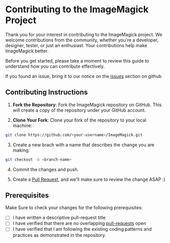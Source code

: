 # Contributing to the ImageMagick Project

Thank you for your interest in contributing to the ImageMagick project. We welcome contributions from the community, whether you're a developer, designer, tester, or just an enthusiast. Your contributions help make ImageMagick better.

Before you get started, please take a moment to review this guide to understand how you can contribute effectively.

If you found an issue, bring it to our notice on the [issues](https://github.com/ImageMagick/ImageMagick/issues) section on github

## Contributing Instructions

1. **Fork the Repository**: Fork the ImageMagick repository on GitHub. This will create a copy of the repository under your GitHub account.

2. **Clone Your Fork**: Clone your fork of the repository to your local machine:

  ```sh
  git clone https://github.com/<your-username>/ImageMagick.git
  ```

3. Create a new brach with a name that describes the change you are making:

  ```sh
  git checkout -b <branch-name>
  ```

4. Commit the changes and push.

5. Create a [Pull Request](https://github.com/ImageMagick/ImageMagick/pulls), and we'll make sure to review the change ASAP :)

## Prerequisites

Make Sure to check your changes for the following prerequisites:

- [ ] I have written a descriptive pull-request title
- [ ] I have verified that there are no overlapping [pull-requests](https://github.com/ImageMagick/ImageMagick/pulls) open
- [ ] I have verified that I am following the existing coding patterns and practices as demonstrated in the repository.
